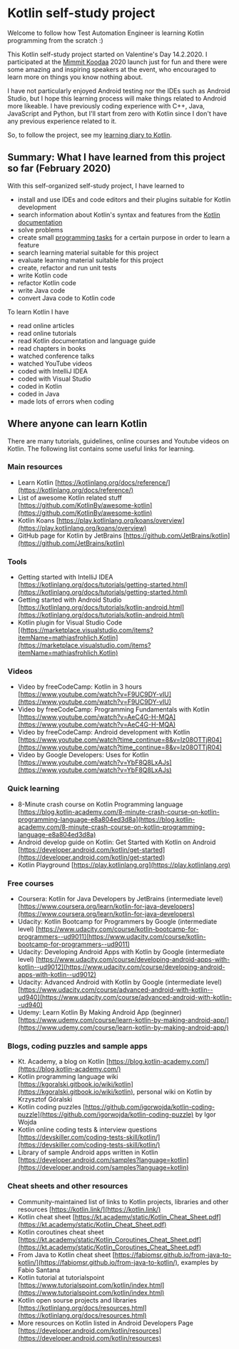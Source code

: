 # Kotlin self-study project

Welcome to follow how Test Automation Engineer is learning Kotlin programming from the scratch :)

This Kotlin self-study project started on Valentine's Day 14.2.2020. I participated at the [Mimmit Koodaa](https://mimmitkoodaa.ohjelmistoebusiness.fi/) 2020 launch just for fun and there were some amazing and inspiring speakers at the event, who encouraged to learn more on things you know nothing about.

I have not particularly enjoyed Android testing nor the IDEs such as Android Studio, but I hope this learning process will make things related to Android more likeable. I have previously coding experience with C++, Java, JavaScript and Python, but I'll start from zero with Kotlin since I don't have any previous experience related to it.

So, to follow the project, see my [learning diary to Kotlin](kotlin-learning-diary.md).

## Summary: What I have learned from this project so far (February 2020)

With this self-organized self-study project, I have learned to

- install and use IDEs and code editors and their plugins suitable for Kotlin development
- search information about Kotlin's syntax and features from the [Kotlin documentation](https://kotlinlang.org/docs/reference/)
- solve problems
- create small [programming tasks](programming-tasks.md) for a certain purpose in order to learn a feature
- search learning material suitable for this project
- evaluate learning material suitable for this project
- create, refactor and run unit tests
- write Kotlin code
- refactor Kotlin code
- write Java code
- convert Java code to Kotlin code

To learn Kotlin I have

- read online articles
- read online tutorials
- read Kotlin documentation and language guide
- read chapters in books
- watched conference talks
- watched YouTube videos
- coded with IntelliJ IDEA
- coded with Visual Studio
- coded in Kotlin
- coded in Java
- made lots of errors when coding

## Where anyone can learn Kotlin

There are many tutorials, guidelines, online courses and Youtube videos on Kotlin. The following list contains some useful links for learning.

### Main resources

- Learn Kotlin [https://kotlinlang.org/docs/reference/](https://kotlinlang.org/docs/reference/)
- List of awesome Kotlin related stuff [https://github.com/KotlinBy/awesome-kotlin](https://github.com/KotlinBy/awesome-kotlin)
- Kotlin Koans [https://play.kotlinlang.org/koans/overview](https://play.kotlinlang.org/koans/overview)
- GitHub page for Kotlin by JetBrains [https://github.com/JetBrains/kotlin](https://github.com/JetBrains/kotlin)

### Tools

- Getting started with IntelliJ IDEA [https://kotlinlang.org/docs/tutorials/getting-started.html](https://kotlinlang.org/docs/tutorials/getting-started.html)
- Getting started with Android Studio [https://kotlinlang.org/docs/tutorials/kotlin-android.html](https://kotlinlang.org/docs/tutorials/kotlin-android.html)
- Kotlin plugin for Visual Studio Code [(https://marketplace.visualstudio.com/items?itemName=mathiasfrohlich.Kotlin](https://marketplace.visualstudio.com/items?itemName=mathiasfrohlich.Kotlin)

### Videos

- Video by freeCodeCamp: Kotlin in 3 hours [https://www.youtube.com/watch?v=F9UC9DY-vIU](https://www.youtube.com/watch?v=F9UC9DY-vIU)
- Video by freeCodeCamp: Programming Fundamentals with Kotlin [https://www.youtube.com/watch?v=AeC4G-H-MQA](https://www.youtube.com/watch?v=AeC4G-H-MQA)
- Video by freeCodeCamp: Android development with Kotlin [https://www.youtube.com/watch?time_continue=8&v=Iz08OTTjR04](https://www.youtube.com/watch?time_continue=8&v=Iz08OTTjR04)
- Video by Google Developers: Uses for Kotlin [https://www.youtube.com/watch?v=YbF8Q8LxAJs](https://www.youtube.com/watch?v=YbF8Q8LxAJs)

### Quick learning

- 8-Minute crash course on Kotlin Programming language [https://blog.kotlin-academy.com/8-minute-crash-course-on-kotlin-programming-language-e8a804ed3d8a](https://blog.kotlin-academy.com/8-minute-crash-course-on-kotlin-programming-language-e8a804ed3d8a)
- Android develop guide on Kotlin: Get Started with Kotlin on Android [https://developer.android.com/kotlin/get-started](https://developer.android.com/kotlin/get-started)
- Kotlin Playground [https://play.kotlinlang.org](https://play.kotlinlang.org)

### Free courses

- Coursera: Kotlin for Java Developers by JetBrains (intermediate level) [https://www.coursera.org/learn/kotlin-for-java-developers](https://www.coursera.org/learn/kotlin-for-java-developers)
- Udacity: Kotlin Bootcamp for Programmers by Google (intermediate level) [https://www.udacity.com/course/kotlin-bootcamp-for-programmers--ud9011](https://www.udacity.com/course/kotlin-bootcamp-for-programmers--ud9011)
- Udacity: Developing Android Apps with Kotlin by Google (intermediate level) [https://www.udacity.com/course/developing-android-apps-with-kotlin--ud9012](https://www.udacity.com/course/developing-android-apps-with-kotlin--ud9012)
- Udacity: Advanced Android with Kotlin by Google (intermediate level) [https://www.udacity.com/course/advanced-android-with-kotlin--ud940](https://www.udacity.com/course/advanced-android-with-kotlin--ud940)
- Udemy: Learn Kotlin By Making Android App (beginner) [https://www.udemy.com/course/learn-kotlin-by-making-android-app/](https://www.udemy.com/course/learn-kotlin-by-making-android-app/)

### Blogs, coding puzzles and sample apps

- Kt. Academy, a blog on Kotlin [https://blog.kotlin-academy.com/](https://blog.kotlin-academy.com/)
- Kotlin programming language wiki [https://kgoralski.gitbook.io/wiki/kotlin](https://kgoralski.gitbook.io/wiki/kotlin), personal wiki on Kotlin by Krzysztof Góralski
- Kotlin coding puzzles [https://github.com/igorwojda/kotlin-coding-puzzle](https://github.com/igorwojda/kotlin-coding-puzzle) by Igor Wojda
- Kotlin online coding tests & interview questions [https://devskiller.com/coding-tests-skill/kotlin/](https://devskiller.com/coding-tests-skill/kotlin/)
- Library of sample Android apps written in Kotlin [https://developer.android.com/samples?language=kotlin](https://developer.android.com/samples?language=kotlin)

### Cheat sheets and other resources

- Community-maintained list of links to Kotlin projects, libraries and other resources [https://kotlin.link/](https://kotlin.link/)
- Kotlin cheat sheet [https://kt.academy/static/Kotlin_Cheat_Sheet.pdf](https://kt.academy/static/Kotlin_Cheat_Sheet.pdf)
- Kotlin coroutines cheat sheet [https://kt.academy/static/Kotlin_Coroutines_Cheat_Sheet.pdf](https://kt.academy/static/Kotlin_Coroutines_Cheat_Sheet.pdf)
- From Java to Kotlin cheat sheet [https://fabiomsr.github.io/from-java-to-kotlin/](https://fabiomsr.github.io/from-java-to-kotlin/), examples by Fabio Santana
- Kotlin tutorial at tutorialspoint [https://www.tutorialspoint.com/kotlin/index.html](https://www.tutorialspoint.com/kotlin/index.html)
- Kotlin open sourse projects and libraries [https://kotlinlang.org/docs/resources.html](https://kotlinlang.org/docs/resources.html)
- More resources on Kotlin listed in Android Developers Page [https://developer.android.com/kotlin/resources](https://developer.android.com/kotlin/resources)
